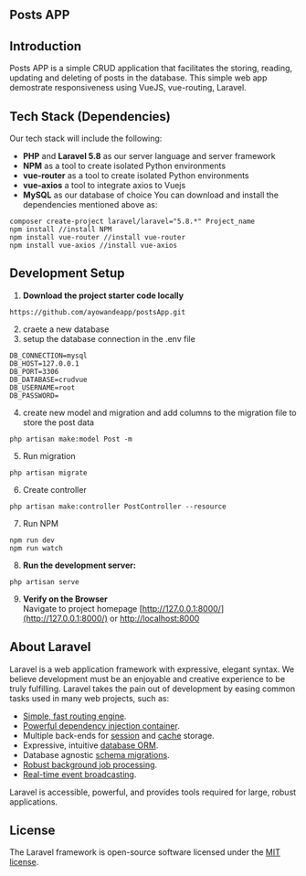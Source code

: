 Posts APP
-----

## Introduction

Posts APP is a simple CRUD application that facilitates the storing, reading, updating and deleting of posts in the database. This simple web app demostrate responsiveness using VueJS, vue-routing, Laravel.

## Tech Stack (Dependencies)

Our tech stack will include the following:
 * **PHP** and **Laravel 5.8** as our server language and server framework
 * **NPM** as a tool to create isolated Python environments
 * **vue-router** as a tool to create isolated Python environments
 * **vue-axios** a tool to integrate axios to Vuejs
 * **MySQL** as our database of choice
You can download and install the dependencies mentioned above as:
```
composer create-project laravel/laravel="5.8.*" Project_name
npm install //install NPM
npm install vue-router //install vue-router
npm install vue-axios //install vue-axios
```

## Development Setup
1. **Download the project starter code locally**
```
https://github.com/ayowandeapp/postsApp.git
```
2. craete a new database
3. setup the database connection in the .env file
```
DB_CONNECTION=mysql
DB_HOST=127.0.0.1
DB_PORT=3306
DB_DATABASE=crudvue
DB_USERNAME=root
DB_PASSWORD=
```
4. create new model and migration and add columns to the migration file to store the post data
```
php artisan make:model Post -m 
```
5. Run migration
```
php artisan migrate
```
6. Create controller
```
php artisan make:controller PostController --resource
```
7. Run NPM
```
npm run dev
npm run watch
```
8. **Run the development server:**
```
php artisan serve
```
9. **Verify on the Browser**<br>
Navigate to project homepage [http://127.0.0.1:8000/](http://127.0.0.1:8000/) or [http://localhost:8000](http://localhost:8000) 

## About Laravel

Laravel is a web application framework with expressive, elegant syntax. We believe development must be an enjoyable and creative experience to be truly fulfilling. Laravel takes the pain out of development by easing common tasks used in many web projects, such as:

- [Simple, fast routing engine](https://laravel.com/docs/routing).
- [Powerful dependency injection container](https://laravel.com/docs/container).
- Multiple back-ends for [session](https://laravel.com/docs/session) and [cache](https://laravel.com/docs/cache) storage.
- Expressive, intuitive [database ORM](https://laravel.com/docs/eloquent).
- Database agnostic [schema migrations](https://laravel.com/docs/migrations).
- [Robust background job processing](https://laravel.com/docs/queues).
- [Real-time event broadcasting](https://laravel.com/docs/broadcasting).

Laravel is accessible, powerful, and provides tools required for large, robust applications.



## License

The Laravel framework is open-source software licensed under the [MIT license](https://opensource.org/licenses/MIT).
